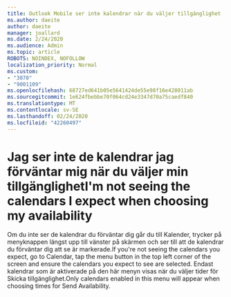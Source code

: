 ```yaml
---
title: Outlook Mobile ser inte kalendrar när du väljer tillgänglighet
ms.author: daeite
author: daeite
manager: joallard
ms.date: 2/24/2020
ms.audience: Admin
ms.topic: article
ROBOTS: NOINDEX, NOFOLLOW
localization_priority: Normal
ms.custom:
- "3070"
- "9001109"
ms.openlocfilehash: 68727ed641b05e5641424de55e98f16e428011ab
ms.sourcegitcommit: 1e624fbebbe70f064cd24e3347d70a75caedf840
ms.translationtype: MT
ms.contentlocale: sv-SE
ms.lasthandoff: 02/24/2020
ms.locfileid: "42260497"
---
```

# <a name="im-not-seeing-the-calendars-i-expect-when-choosing-my-availability"></a><span data-ttu-id="32d56-102">Jag ser inte de kalendrar jag förväntar mig när du väljer min tillgänglighet</span><span class="sxs-lookup"><span data-stu-id="32d56-102">I'm not seeing the calendars I expect when choosing my availability</span></span>

<span data-ttu-id="32d56-103">Om du inte ser de kalendrar du förväntar dig går du till Kalender, trycker på menyknappen längst upp till vänster på skärmen och ser till att de kalendrar du förväntar dig att se är markerade.</span><span class="sxs-lookup"><span data-stu-id="32d56-103">If you're not seeing the calendars you expect, go to Calendar, tap the menu button in the top left corner of the screen and ensure the calendars you expect to see are selected.</span></span> <span data-ttu-id="32d56-104">Endast kalendrar som är aktiverade på den här menyn visas när du väljer tider för Skicka tillgänglighet.</span><span class="sxs-lookup"><span data-stu-id="32d56-104">Only calendars enabled in this menu will appear when choosing times for Send Availability.</span></span>